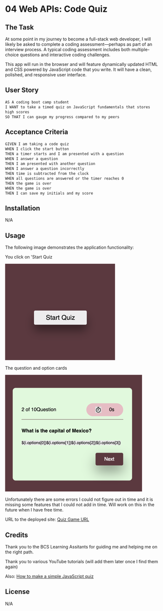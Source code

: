 # 04 Web APIs: Code Quiz

## The Task

At some point in my journey to become a full-stack web developer, I will likely be asked to complete a coding assessment&mdash;perhaps as part of an interview process. A typical coding assessment includes both multiple-choice questions and interactive coding challenges. 

This app will run in the browser and will feature dynamically updated HTML and CSS powered by JavaScript code that you write. It will have a clean, polished, and responsive user interface. 

## User Story

```
AS A coding boot camp student
I WANT to take a timed quiz on JavaScript fundamentals that stores high scores
SO THAT I can gauge my progress compared to my peers
```

## Acceptance Criteria

```
GIVEN I am taking a code quiz
WHEN I click the start button
THEN a timer starts and I am presented with a question
WHEN I answer a question
THEN I am presented with another question
WHEN I answer a question incorrectly
THEN time is subtracted from the clock
WHEN all questions are answered or the timer reaches 0
THEN the game is over
WHEN the game is over
THEN I can save my initials and my score
```
## Installation

N/A


## Usage

The following image demonstrates the application functionality:

You click on 'Start Quiz

![You click on 'Start Quiz'](./Assets/Images/Home.png)

The question and option cards

![The question and option cards'](./Assets/Images/Card.png)

Unfortunately there are some errors I could not figure out in time and it is missing some features that I could not add in time. Will work on this in the future when I have free time. 

URL to the deployed site: 
[Quiz Game URL](https://gera1313.github.io/4-Code-Quiz/)


## Credits

Thank you to the BCS Learning Assitants for guiding me and helping me on the right path. 

Thank you to various YouTube tutorials (will add them later once I find them again)

Also: 
[How to make a simple JavaScript quiz](https://simplestepscode.com/javascript-quiz-tutorial/)

## License
N/A